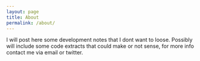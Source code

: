 ```yaml
---
layout: page
title: About
permalink: /about/
---
```


I will post here some development notes that I dont want to loose. 
Possibly will include some code extracts that could make or not sense, for more info contact me via email or twitter.

